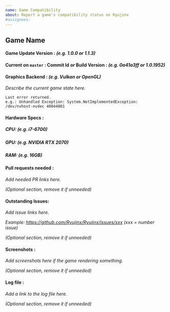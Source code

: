 ```yaml
---
name: Game Compatibility
about: Report a game's compatibility status on Ryujinx
#assignees:
---
```


## Game Name

#### Game Update Version : *(e.g. 1.0.0 or 1.1.3)*

#### Current on `master` : Commit Id *or* Build Version : *(e.g. 0a41a3ff or 1.0.1952)*

#### Graphics Backend : *(e.g. Vulkan or OpenGL)*

*Describe the current game state here.*

```
Last error returned.
e.g.: Unhandled Exception: System.NotImplementedException: /dev/nvhost-nvdec 40044801
```

#### Hardware Specs : 

##### CPU: *(e.g. i7-6700)*
##### GPU: *(e.g. NVIDIA RTX 2070)*
##### RAM: *(e.g. 16GB)*

#### Pull requests needed :

*Add needed PR links here.*

*(Optional section, remove it if unneeded)*

#### Outstanding Issues:

*Add issue links here.*

*Example: https://github.com/Ryujinx/Ryujinx/issues/xxx (xxx = number issue)*

*(Optional section, remove it if unneeded)*

#### Screenshots :

*Add screenshots here if the game rendering something.*

*(Optional section, remove it if unneeded)*

#### Log file :

*Add a link to the log file here.*

*(Optional section, remove it if unneeded)*

